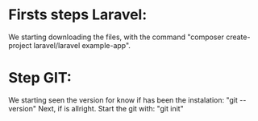 # Firsts steps Laravel:

We starting downloading the files, with the command "composer create-project laravel/laravel example-app".

# Step GIT:

We starting seen the version for know if has been the instalation: "git --version"
Next, if is allright. Start the git with: "git init"


